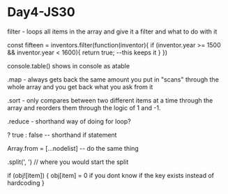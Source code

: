 # Day4-JS30

filter - loops all items in the array and give it a filter and what to do with it


const fifteen = inventors.filter(function(inventor){
    if (inventor.year >= 1500 && inventor.year < 1600){
        return true;  --this keeps it
    }
})

console.table() shows in console as atable

.map - always gets back the same amount you put in "scans" through the whole array and you get back what you ask from it

.sort - only compares between two different items at a time through the array and reorders them through the logic of 1 and -1.

.reduce - shorthand way of doing for loop?

? true : false -- shorthand if statement 

Array.from = [...nodelist]  -- do the same thing

.split(', ')  // where you would start the split

if (obj![item]) {
    obj[item] = 0           if you dont know if the key exists instead of hardcoding
}
